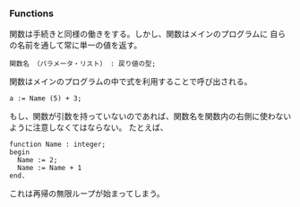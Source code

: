 ### Functions

関数は手続きと同様の働きをする。しかし、関数はメインのプログラムに 自らの名前を通して常に単一の値を返す。
```
関数名 （パラメータ・リスト） : 戻り値の型;
```

関数はメインのプログラムの中で式を利用することで呼び出される。
```
a := Name (5) + 3;
```

もし、関数が引数を持っていないのであれば、関数名を関数内の右側に使わないように注意しなくてはならない。 たとえば、
```
function Name : integer;
begin
  Name := 2;
  Name := Name + 1
end.
```
これは再帰の無限ループが始まってしまう。

